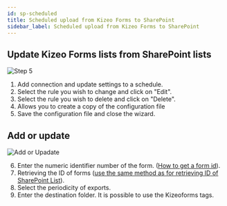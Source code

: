 ```yaml
---
id: sp-scheduled
title: Scheduled upload from Kizeo Forms to SharePoint
sidebar_label: Scheduled upload from Kizeo Forms to SharePoint
---
```


##  Update Kizeo Forms lists from SharePoint lists
![Step 5][scheduled-01] 
1. Add connection and update settings to a schedule.
2. Select the rule you wish to change and click on "Edit".
3. Select the rule you wish to delete and click on "Delete".
4. Allows you to create a copy of the configuration file
5. Save the configuration file and close the wizard.

## Add or update
![Add or Upadate][scheduled-02] 

6. Enter the numeric identifier number of the form. (<a href="https://www.kizeo-forms.com/fr/obtenir-id-formulaire/" target="_blank">How to get a form id</a>). 
7. Retrieving the ID of forms (<a href="http://localhost:3000/kizeo-forms-documentations/docs/en/sp-update-list" target="_blank">use the same method as for retrieving ID of SharePoint List</a>).
8. Select the periodicity of exports.
9. Enter the destination folder. It is possible to use the Kizeoforms tags.

<!-- ************************** -->
<!-- ***** Pictures List ****** --> 
<!-- ************************** -->

[scheduled-01]: /kizeo-forms-documentations/img/sp/en/scheduled-01.png
[scheduled-02]: /kizeo-forms-documentations/img/sp/en/scheduled-02.png
